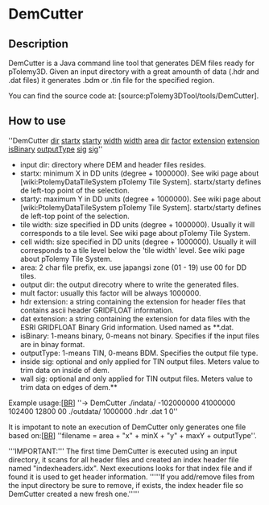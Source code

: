 # DemCutter #

## Description ##

DemCutter is a Java command line tool that generates DEM files ready for pTolemy3D.
Given an input directory with a great amounth of data (.hdr and .dat files) it generates .bdm or .tin file for the specified region.

You can find the source code at: [source:pTolemy3DTool/tools/DemCutter].

## How to use ##

''DemCutter [dir](input.md) [startx](startx.md) [starty](starty.md) [width](tile.md) [width](cell.md) [area](area.md) [dir](output.md) [factor](mult.md) [extension](hdr.md) [extension](dat.md) [isBinary](isBinary.md) [outputType](outputType.md) [sig](inside.md) [sig](wall.md)''

  * input dir: directory where DEM and header files resides.
  * startx: minimum X in DD units (degree + 1000000). See wiki page about [wiki:PtolemyDataTileSystem pTolemy Tile System]. startx/starty defines de left-top point of the selection.
  * starty: maximum Y in DD units (degree + 1000000). See wiki page about [wiki:PtolemyDataTileSystem pTolemy Tile System]. startx/starty defines de left-top point of the selection.
  * tile width: size specified in DD units (degree + 1000000). Usually it will corresponds to a tile level. See wiki page about pTolemy Tile System.
  * cell width: size specified in DD units (degree + 1000000). Usually it will corresponds to a tile level below the 'tile width' level. See wiki page about pTolemy Tile System.
  * area: 2 char file prefix, ex. use japangsi zone (01 - 19) use 00 for DD tiles.
  * output dir: the output direcotry where to write the generated files.
  * mult factor: usually this factor will be always 1000000.
  * hdr extension: a string containing the extension for header files that contains ascii header GRIDFLOAT information.
  * dat extension: a string containing the extension for data files with the ESRI GRIDFLOAT Binary Grid information. Used named as **.dat.
  * isBinary: 1-means binary, 0-means not binary. Specifies if the input files are in binay format.
  * outputType: 1-means TIN, 0-means BDM. Specifies the output file type.
  * inside sig: optional and only applied for TIN output files. Meters value to trim data on inside of dem.
  * wall sig: optional and only applied for TIN output files. Meters value to trim data on edges of dem.**

Example usage:[[BR](BR.md)]
''-> DemCutter ./indata/ -102000000 41000000 102400 12800 00 ./outdata/ 1000000 .hdr .dat 1 0''

It is impotant to note an execution of DemCutter only generates one file based on:[[BR](BR.md)]
''filename = area + "x" + minX + "y" + maxY + outputType''.

'''IMPORTANT:''' The first time DemCutter is executed using an input directory, it scans for all header files and created an index header file named "indexheaders.idx". Next executions looks for that index file and if found it is used to get header information. '''''If you add/remove files from the input directory be sure to remove, if exists, the index header file so DemCutter created a new fresh one.'''''